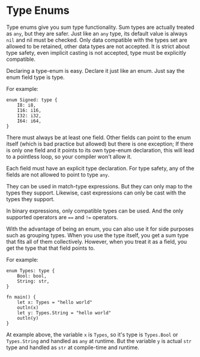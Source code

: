 # Type Enums

Type enums give you sum type functionality. Sum types are actually treated as `any`, but they are safer. Just like an `any` type, its default value is always `nil` and nil must be checked. Only data compatible with the types set are allowed to be retained, other data types are not accepted. It is strict about type safety, even implicit casting is not accepted, type must be explicitly compatible.

Declaring a type-enum is easy. Declare it just like an enum. Just say the enum field type is type.

For example:
```jule
enum Signed: type {
    I8: i8,
    I16: i16,
    I32: i32,
    I64: i64,
}
```

There must always be at least one field. Other fields can point to the enum itself (which is bad practice but allowed) but there is one exception; If there is only one field and it points to its own type-enum declaration, this will lead to a pointless loop, so your compiler won't allow it.

Each field must have an explicit type declaration. For type safety, any of the fields are not allowed to point to type `any`. 

They can be used in match-type expressions. But they can only map to the types they support. Likewise, cast expressions can only be cast with the types they support.

In binary expressions, only compatible types can be used. And the only supported operators are `==` and `!=` operators.

With the advantage of being an enum, you can also use it for side purposes such as grouping types. When you use the type itself, you get a sum type that fits all of them collectively. However, when you treat it as a field, you get the type that that field points to.

For example:
```jule
enum Types: type {
    Bool: bool,
    String: str,
}

fn main() {
    let x: Types = "hello world"
    outln(x)
    let y: Types.String = "hello world"
    outln(y)
}
```

At example above, the variable `x` is `Types`, so it's type is `Types.Bool` or `Types.String` and handled as `any` at runtime. But the variable `y` is actual `str` type and handled as `str` at compile-time and runtime. 
